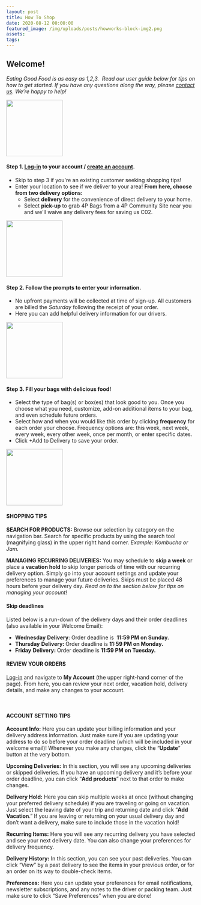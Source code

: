 ```yaml
---
layout: post
title: How To Shop
date: 2020-08-12 00:00:00
featured_image: /img/uploads/posts/howworks-block-img2.png
assets:
tags:
---
```


<div class="editable mt-5"><h2><strong>Welcome!</strong></h2><p><em>Eating Good Food is as easy as 1,2,3.&nbsp; Read our user guide below for tips on how to get started. If you have any questions along the way, please <a href="mailto:shenandoahproduce@4pfoods.com">contact us</a>. We&rsquo;re happy to help!</em></p></div>

<div class="row align-items-center my-5"><div class="col-lg-3"><div class="text-lg-center editable"><p><img width="150" height="150" src="/uploads/4pfoods-icon1--150x150.jpeg" /></p></div></div><div class="col-lg-9"><div class="editable"><h4><strong>Step 1. </strong><a href="https://shop.4pfoods.com/login"><strong>Log-in</strong></a><strong> to your account / </strong><a href="https://shop.4pfoods.com/login"><strong>create an account</strong></a><strong>.</strong></h4><ul><li>Skip to step 3 if you're an existing customer seeking shopping tips!</li><li>Enter your location to see if we deliver to your area! <strong>From here, choose from two delivery options:</strong><ul><li>Select <strong>delivery</strong>&nbsp;for the convenience of direct delivery to your home.</li><li>Select <strong>pick-up</strong>&nbsp;to grab 4P Bags from a 4P Community Site near you and we'll waive any delivery fees for saving us C02.</li></ul></li></ul></div></div></div>

<div class="row align-items-center my-5"><div class="col-lg-3"><div class="text-lg-center editable"><p><img width="150" height="150" src="/uploads/4pfoods-icon2-150x150.jpeg" /></p></div></div><div class="col-lg-9"><div class="editable"><h4><strong>Step 2. Follow the prompts to enter your information.&nbsp;</strong></h4><ul><li>No upfront payments will be collected at time of sign-up. All customers are billed the <em>Saturday</em> following the receipt of your order.</li><li>Here you can add helpful delivery information for our drivers.</li></ul></div></div></div>

<div class="row align-items-center my-5"><div class="col-lg-3"><div class="text-lg-center editable"><p><img width="150" height="150" src="/uploads/4pfoods-icon6-box-150x150.jpeg" /></p></div></div><div class="col-lg-9"><div class="editable"><h4><strong>Step 3. Fill your bags with delicious food!</strong></h4><ul><li>Select the type of bag(s) or box(es) that look good to you. Once you choose what you need, customize, add-on additional items to your bag, and even schedule future orders.</li><li>Select how and when you would like this order by clicking <strong>frequency</strong>&nbsp;for each order your choose. Frequency options are: this week, next week, every week, every other week, once per month, or enter specific dates.&nbsp;</li><li>Click +Add to Delivery to save your order.</li></ul></div></div></div>

<div class="row"><div class="col-lg-3"><div class="text-lg-center editable"><p><img width="150" height="150" src="/uploads/4pfoods-icon8-150x150.jpg" /></p></div></div><div class="col-lg-9"><div class="editable"><h4><strong>SHOPPING TIPS</strong></h4><p><strong>SEARCH FOR PRODUCTS:</strong> Browse our selection by category on the navigation bar. Search for specific products by using the search tool (magnifying glass) in the upper right hand corner. <em>Example: Kombucha or Jam.</em></p><p><strong>MANAGING RECURRING DELIVERIES:</strong>&nbsp;You may schedule to <strong>skip a week</strong>&nbsp;or place a <strong>vacation hold</strong> to skip longer periods of time with our recurring delivery option. Simply go into your account settings and update your preferences to manage your future deliveries. Skips must be placed 48 hours before your delivery day. <em>Read on to the section below for tips on managing your account!</em></p><h4><strong>Skip deadlines</strong></h4><p>Listed below is a run-down of the delivery days and their order deadlines (also available in your Welcome Email):</p><ul><li><strong>Wednesday</strong>&nbsp;<strong>Delivery</strong>: Order deadline is &nbsp;<strong>11:59 PM on Sunday.</strong></li><li><strong>Thursday</strong>&nbsp;<strong>Delivery: </strong>Order deadline is&nbsp;<strong>11:59 PM on Monday.</strong></li><li><strong>Friday</strong>&nbsp;<strong>Delivery: </strong>Order deadline is&nbsp;<strong>11:59 PM on Tuesday.</strong></li></ul></div></div></div>

<div class="editable"><h4><strong>REVIEW YOUR ORDERS</strong></h4><p><a href="__notset__">L</a><a href="https://shop.4pfoods.com/login">og-in</a> and navigate to&nbsp;<strong>My Account</strong>&nbsp;(the upper right-hand corner of the page). From here, you can review your next order, vacation hold, delivery details, and make any changes to your account.</p><p>&nbsp;</p><h4><strong>ACCOUNT SETTING TIPS</strong></h4><p><strong>Account Info:</strong>&nbsp;Here you can update your billing information and your delivery address information. Just make sure if you are updating your address to do so before your order deadline (which will be included in your welcome email)! Whenever you make any changes, click the &ldquo;<strong>Update</strong>&rdquo; button at the very bottom.</p><p><strong>Upcoming Deliveries:</strong>&nbsp;In this section, you will see any upcoming deliveries or skipped deliveries. If you have an upcoming delivery and it&rsquo;s before your order deadline, you can click &ldquo;<strong>Add products</strong>&rdquo; next to that order to make changes.&nbsp;</p><p><strong>Delivery Hold:</strong>&nbsp;Here you can skip multiple weeks at once (without changing your preferred delivery schedule) if you are traveling or going on vacation. Just select the leaving date of your trip and returning date and click &ldquo;<strong>Add Vacation</strong>.&rdquo; If you are leaving or returning on your usual delivery day and don&rsquo;t want a delivery, make sure to include those in the vacation hold!&nbsp;</p><p><strong>Recurring Items:</strong>&nbsp;Here you will see any recurring delivery you have selected and see your next delivery date. You can also change your preferences for delivery frequency.&nbsp;</p><p><strong>Delivery History:</strong>&nbsp;In this section, you can see your past deliveries. You can click &ldquo;View&rdquo; by a past delivery to see the items in your previous order, or for an order on its way to double-check items.</p><p><strong>Preferences:&nbsp;</strong>Here you can update your preferences for email notifications, newsletter subscriptions, and any notes to the driver or packing team. Just make sure to click &ldquo;Save Preferences&rdquo; when you are done!&nbsp;</p></div>
